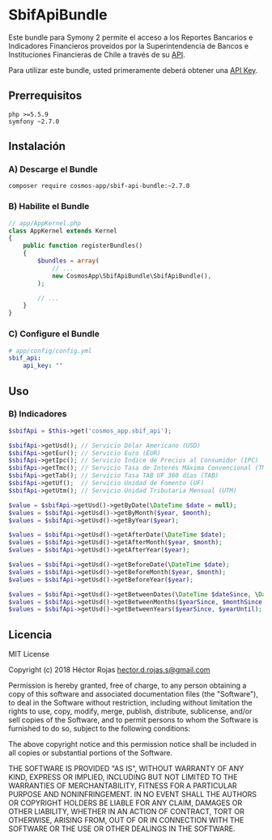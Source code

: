 SbifApiBundle
=============

Este bundle para Symony 2 permite el acceso a los Reportes Bancarios e Indicadores Financieros proveídos por la
Superintendencia de Bancos e Instituciones Financieras de Chile a través de su [API](http://api.sbif.cl).

Para utilizar este bundle, usted primeramente deberá obtener una [API Key](http://api.sbif.cl/uso-de-api-key.html).  

Prerrequisitos
--------------

    php >=5.5.9
    symfony ~2.7.0

Instalación
-----------

### A) Descarge el Bundle

    composer require cosmos-app/sbif-api-bundle:~2.7.0

### B) Habilite el Bundle

```php
// app/AppKernel.php
class AppKernel extends Kernel
{
    public function registerBundles()
    {
        $bundles = array(
            // ...
            new CosmosApp\SbifApiBundle\SbifApiBundle(),
        );

        // ...
    }
}
```

### C) Configure el Bundle

```yaml
# app/config/config.yml
sbif_api:
    api_key: ""
```

Uso
---

### B) Indicadores


```php
$sbifApi = $this->get('cosmos_app.sbif_api');

$sbifApi->getUsd(); // Servicio Dólar Americano (USD)
$sbifApi->getEur(); // Servicio Euro (EUR)
$sbifApi->getIpc(); // Servicio Indice de Precios al Consumidor (IPC)
$sbifApi->getTmc(); // Servicio Tasa de Interés Máxima Convencional (TMC)
$sbifApi->getTab(); // Servicio Tasa TAB UF 360 días (TAB)
$sbifApi->getUf();  // Servicio Unidad de Fomento (UF)
$sbifApi->getUtm(); // Servicio Unidad Tributaria Mensual (UTM)

$value = $sbifApi->getUsd()->getByDate(\DateTime $date = null);
$values = $sbifApi->getUsd()->getByMonth($year, $month);
$values = $sbifApi->getUsd()->getByYear($year);

$values = $sbifApi->getUsd()->getAfterDate(\DateTime $date);
$values = $sbifApi->getUsd()->getAfterMonth($year, $month);
$values = $sbifApi->getUsd()->getAfterYear($year);

$values = $sbifApi->getUsd()->getBeforeDate(\DateTime $date);
$values = $sbifApi->getUsd()->getBeforeMonth($year, $month);
$values = $sbifApi->getUsd()->getBeforeYear($year);

$values = $sbifApi->getUsd()->getBetweenDates(\DateTime $dateSince, \DateTime $dateUntil);
$values = $sbifApi->getUsd()->getBetweenMonths($yearSince, $monthSince, $yearUntil, $monthUntil);
$values = $sbifApi->getUsd()->getBetweenYears($yearSince, $yearUntil);
```

Licencia
--------

MIT License

Copyright (c) 2018 Héctor Rojas <hector.d.rojas.s@gmail.com>

Permission is hereby granted, free of charge, to any person obtaining a copy
of this software and associated documentation files (the "Software"), to deal
in the Software without restriction, including without limitation the rights
to use, copy, modify, merge, publish, distribute, sublicense, and/or sell
copies of the Software, and to permit persons to whom the Software is
furnished to do so, subject to the following conditions:

The above copyright notice and this permission notice shall be included in all
copies or substantial portions of the Software.

THE SOFTWARE IS PROVIDED "AS IS", WITHOUT WARRANTY OF ANY KIND, EXPRESS OR
IMPLIED, INCLUDING BUT NOT LIMITED TO THE WARRANTIES OF MERCHANTABILITY,
FITNESS FOR A PARTICULAR PURPOSE AND NONINFRINGEMENT. IN NO EVENT SHALL THE
AUTHORS OR COPYRIGHT HOLDERS BE LIABLE FOR ANY CLAIM, DAMAGES OR OTHER
LIABILITY, WHETHER IN AN ACTION OF CONTRACT, TORT OR OTHERWISE, ARISING FROM,
OUT OF OR IN CONNECTION WITH THE SOFTWARE OR THE USE OR OTHER DEALINGS IN THE
SOFTWARE.

